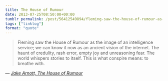 ```yaml
---
title: The House of Rumour
date: 2013-07-25T08:50:00+00:00
tumblr_permalink: /post/56412549894/fleming-saw-the-house-of-rumour-as-the-image-of-an
tags: ["linklog"]
format: "quote"
---
```


> Fleming saw the House of Rumour as the image of an intelligence service; we can know it now as an ancient vision of the internet. The haunt of credulity, rash error, empty joy and unreasoning fear. The world whispers stories to itself. This is what conspire means: to breathe with.

— <cite>[Jake Arnott, _The House of Rumour_](https://www.goodreads.com/book/show/13608990-the-house-of-rumour)</cite>
